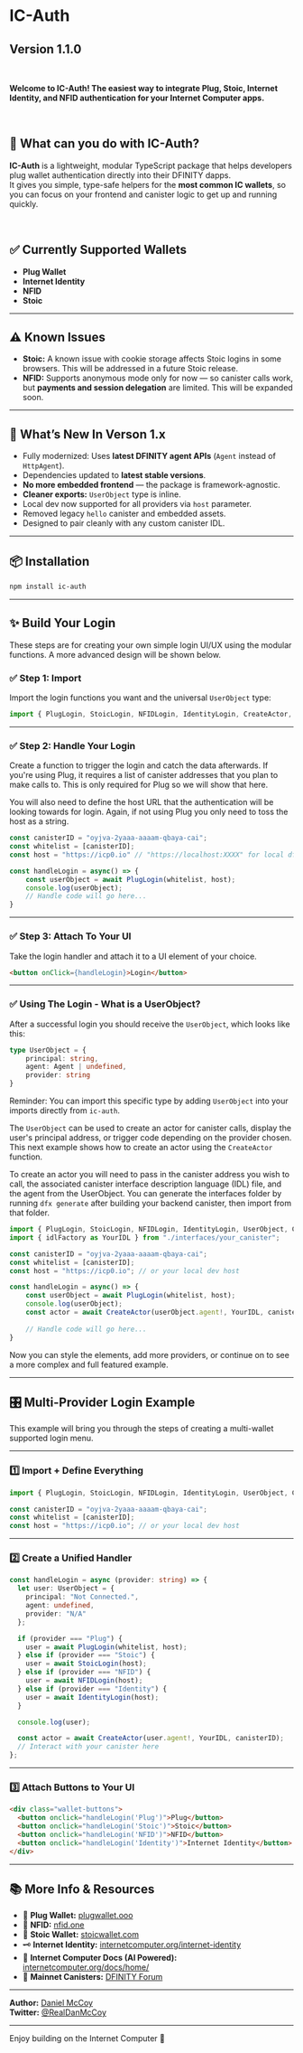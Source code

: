 # IC-Auth
## Version 1.1.0


<br>

**Welcome to IC-Auth! The easiest way to integrate Plug, Stoic, Internet Identity, and NFID authentication for your Internet Computer apps.**

<br>

## 📌 What can you do with IC-Auth?

**IC-Auth** is a lightweight, modular TypeScript package that helps developers plug wallet authentication directly into their DFINITY dapps.\
It gives you simple, type-safe helpers for the **most common IC wallets**, so you can focus on your frontend and canister logic to get up and running quickly.

<br>

## ✅ **Currently Supported Wallets**

- **Plug Wallet**
- **Internet Identity**
- **NFID**
- **Stoic**

---

## ⚠️ **Known Issues**

- **Stoic:** A known issue with cookie storage affects Stoic logins in some browsers. This will be addressed in a future Stoic release.
- **NFID:** Supports anonymous mode only for now — so canister calls work, but **payments and session delegation** are limited. This will be expanded soon.

---

## 🚀 **What’s New In Verson 1.x**

- Fully modernized: Uses **latest DFINITY agent APIs** (`Agent` instead of `HttpAgent`).
- Dependencies updated to **latest stable versions**.
- **No more embedded frontend** — the package is framework-agnostic.
- **Cleaner exports:** `UserObject` type is inline.
- Local dev now supported for all providers via `host` parameter.
- Removed legacy `hello` canister and embedded assets.
- Designed to pair cleanly with any custom canister IDL.

---

## 📦 **Installation**

```bash
npm install ic-auth
```

---

## ✨ **Build Your Login**
These steps are for creating your own simple login UI/UX using the modular functions. A more advanced design will be shown below.


### ✅ **Step 1: Import**

Import the login functions you want and the universal `UserObject` type:

```ts
import { PlugLogin, StoicLogin, NFIDLogin, IdentityLogin, CreateActor, UserObject } from "ic-auth";
```

---

### ✅ **Step 2: Handle Your Login**

Create a function to trigger the login and catch the data afterwards. If you're using Plug, it requires a list of canister addresses that you plan to make calls to. This is only required for Plug so we will show that here.

You will also need to define the host URL that the authentication will be looking towards for login. Again, if not using Plug you only need
to toss the host as a string.

```ts
const canisterID = "oyjva-2yaaa-aaaam-qbaya-cai";
const whitelist = [canisterID];
const host = "https://icp0.io" // "https://localhost:XXXX" for local dfx instances.

const handleLogin = async() => {
    const userObject = await PlugLogin(whitelist, host);
    console.log(userObject);
    // Handle code will go here...
}
```

---

### ✅ **Step 3: Attach To Your UI**

Take the login handler and attach it to a UI element of your choice.

```html
<button onClick={handleLogin}>Login</button>
```

---

### ✅ **Using The Login - What is a UserObject?**

After a successful login you should receive the `UserObject`, which looks like this:

```ts
type UserObject = {
    principal: string,
    agent: Agent | undefined,
    provider: string
}
```

Reminder: You can import this specific type by adding `UserObject` into your imports directly from `ic-auth`.

The `UserObject` can be used to create an actor for canister calls, display the user's principal address, or trigger code depending on the provider chosen. This next example shows how to create an actor using the `CreateActor` function.

To create an actor you will need to pass in the canister address you wish to call, the associated canister interface description language (IDL) file, and the agent from the UserObject. You can generate the interfaces folder by running `dfx generate` after building your backend canister, then import from that folder.

```ts
import { PlugLogin, StoicLogin, NFIDLogin, IdentityLogin, UserObject, CreateActor } from 'ic-auth';
import { idlFactory as YourIDL } from "./interfaces/your_canister";

const canisterID = "oyjva-2yaaa-aaaam-qbaya-cai";
const whitelist = [canisterID];
const host = "https://icp0.io"; // or your local dev host

const handleLogin = async() => {
    const userObject = await PlugLogin(whitelist, host);
    console.log(userObject);
    const actor = await CreateActor(userObject.agent!, YourIDL, canisterID);
    
    // Handle code will go here...
}
```

Now you can style the elements, add more providers, or continue on to see a more complex and full featured example.

---

## 🎛️ **Multi-Provider Login Example**

This example will bring you through the steps of creating a multi-wallet supported login menu.

---

### **1️⃣ Import + Define Everything**

```ts
import { PlugLogin, StoicLogin, NFIDLogin, IdentityLogin, UserObject, CreateActor } from 'ic-auth';

const canisterID = "oyjva-2yaaa-aaaam-qbaya-cai";
const whitelist = [canisterID];
const host = "https://icp0.io"; // or your local dev host
```

---

### **2️⃣ Create a Unified Handler**

```ts
const handleLogin = async (provider: string) => {
  let user: UserObject = {
    principal: "Not Connected.",
    agent: undefined,
    provider: "N/A"
  };

  if (provider === "Plug") {
    user = await PlugLogin(whitelist, host);
  } else if (provider === "Stoic") {
    user = await StoicLogin(host);
  } else if (provider === "NFID") {
    user = await NFIDLogin(host);
  } else if (provider === "Identity") {
    user = await IdentityLogin(host);
  }

  console.log(user);

  const actor = await CreateActor(user.agent!, YourIDL, canisterID);
  // Interact with your canister here
};
```

---

### **3️⃣ Attach Buttons to Your UI**

```html
<div class="wallet-buttons">
  <button onclick="handleLogin('Plug')">Plug</button>
  <button onclick="handleLogin('Stoic')">Stoic</button>
  <button onclick="handleLogin('NFID')">NFID</button>
  <button onclick="handleLogin('Identity')">Internet Identity</button>
</div>
```

---

## 📚 **More Info & Resources**

- 🔌 **Plug Wallet:** [plugwallet.ooo](https://plugwallet.ooo/)
- 🔐 **NFID:** [nfid.one](https://nfid.one/)
- 🧊 **Stoic Wallet:** [stoicwallet.com](https://stoicwallet.com/)
- 🗝️ **Internet Identity:** [internetcomputer.org/internet-identity](https://internetcomputer.org/internet-identity/)
- 🧩 **Internet Computer Docs (AI Powered):** [internetcomputer.org/docs/home/](https://internetcomputer.org/docs/home/)
- 📌 **Mainnet Canisters:** [DFINITY Forum](https://forum.dfinity.org/t/where-can-i-find-the-canister-id-for-the-mainnet-ledger-canister/11599/2)

---

**Author:** [Daniel McCoy](https://danielmccoy.us/)\
**Twitter:** [@Real](https://x.com/RealDanMcCoy)[DanMcCoy](https://x.com/RealDanMcCoy)

---

Enjoy building on the Internet Computer 🚀
